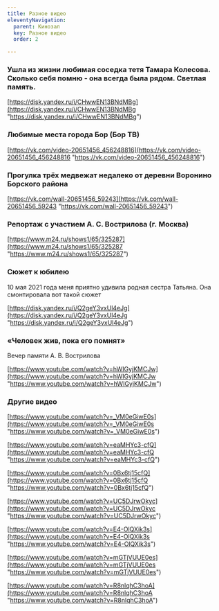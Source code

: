 ```yaml
---
title: Разное видео
eleventyNavigation:
  parent: Кинозал
  key: Разное видео
  order: 2

---
```

### Ушла из жизни любимая соседка тетя Тамара Колесова. Сколько себя помню - она всегда была рядом. Светлая память.

[https://disk.yandex.ru/i/CHwwEN13BNdMBg](https://disk.yandex.ru/i/CHwwEN13BNdMBg "https://disk.yandex.ru/i/CHwwEN13BNdMBg")

### Любимые места города Бор (Бор ТВ)

[https://vk.com/video-20651456_456248816](https://vk.com/video-20651456_456248816 "https://vk.com/video-20651456_456248816")

### Прогулка трёх медвежат недалеко от деревни Воронино Борского района

[https://vk.com/wall-20651456_59243](https://vk.com/wall-20651456_59243 "https://vk.com/wall-20651456_59243")

### Репортаж с участием <nobr>А. C. Вострилова</nobr> (г. Москва)

[https://www.m24.ru/shows1/65/325287](https://www.m24.ru/shows1/65/325287 "https://www.m24.ru/shows1/65/325287")

### Сюжет к юбилею

10 мая 2021 года меня приятно удивила родная сестра Татьяна. Она смонтировала вот такой сюжет

[https://disk.yandex.ru/i/Q2geY3vxUl4eJg](https://disk.yandex.ru/i/Q2geY3vxUl4eJg "https://disk.yandex.ru/i/Q2geY3vxUl4eJg")

### «Человек жив, пока его помнят»

Вечер памяти <nobr>А. В. Вострилова</nobr>

[https://www.youtube.com/watch?v=hWIGyjKMCJw](https://www.youtube.com/watch?v=hWIGyjKMCJw "https://www.youtube.com/watch?v=hWIGyjKMCJw")

### Другие видео

[https://www.youtube.com/watch?v=_VM0eGiwE0s](https://www.youtube.com/watch?v=_VM0eGiwE0s "https://www.youtube.com/watch?v=_VM0eGiwE0s")

[https://www.youtube.com/watch?v=eaMHYc3-cfQ](https://www.youtube.com/watch?v=eaMHYc3-cfQ "https://www.youtube.com/watch?v=eaMHYc3-cfQ")

[https://www.youtube.com/watch?v=0Bx6tj15cfQ](https://www.youtube.com/watch?v=0Bx6tj15cfQ "https://www.youtube.com/watch?v=0Bx6tj15cfQ")

[https://www.youtube.com/watch?v=UC5DJrwOkyc](https://www.youtube.com/watch?v=UC5DJrwOkyc "https://www.youtube.com/watch?v=UC5DJrwOkyc")

[https://www.youtube.com/watch?v=E4-OlQXik3s](https://www.youtube.com/watch?v=E4-OlQXik3s "https://www.youtube.com/watch?v=E4-OlQXik3s")

[https://www.youtube.com/watch?v=mGTjVUUE0es](https://www.youtube.com/watch?v=mGTjVUUE0es "https://www.youtube.com/watch?v=mGTjVUUE0es")

[https://www.youtube.com/watch?v=R8nlqhC3hoA](https://www.youtube.com/watch?v=R8nlqhC3hoA "https://www.youtube.com/watch?v=R8nlqhC3hoA")